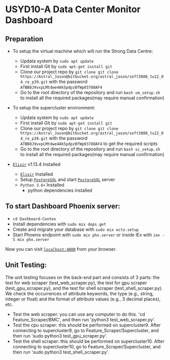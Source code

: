 # USYD10-A Data Center Monitor Dashboard

## Preparation
* To setup the virtual machine which will run the Strong Data Centre:
  * Updata system by `sudo apt update`
  * First install Git by `sudo apt-get install git`
  * Clone our project repo by `git clone git clone https://Astral_Jason@bitbucket.org/astral_jason/soft3888_tu12_04_re_p39.git` with the password `ATBB8J9vxpLMtdwe4Ak5pdpzBfWp03788AF4`
  * Go to the root directory of the repository and run `bash vm_setup.sh` to install all the required packages(may require manual confirmation)
  
* To setup the supercluster environment:
  * Updata system by `sudo apt update`
  * First install Git by `sudo apt-get install git`
  * Clone our project repo by `git clone git clone https://Astral_Jason@bitbucket.org/astral_jason/soft3888_tu12_04_re_p39.git` with the password `ATBB8J9vxpLMtdwe4Ak5pdpzBfWp03788AF4` to get the required scripts
  * Go to the root directory of the repository and run `bash sc_setup.sh` to install all the required packages(may require manual confirmation)

* [`Elixir`](https://elixir-lang.org/install.html) v1.13.4 Installed
  * [`Elixir`](https://elixir-lang.org/install.html) Installed
  * Setup [`PostgreSQL`](https://www.postgresql.org/download/) and start [`PostgreSQL`](https://www.postgresql.org/) server
  * `Python 3.6+` Installed
    * python dependencies installed

## To start Dashboard Phoenix server:
  * `cd Dashboard-Contex`
  * Install dependencies with `sudo mix deps.get`
  * Create and migrate your database with `sudo mix ecto.setup`
  * Start Phoenix endpoint with `sudo mix phx.server` or inside IEx with `iex -S mix phx.server`

  Now you can visit [`localhost:4000`](http://localhost:4000) from your browser.

## Unit Testing:
  The unit testing focuses on the back-end part and consists of 3 parts: the test for web scraper (test_web_scraper.py), the test for gpu scraper (test_gpu_scraper.py), and the test for shell scraper (test_shell_scraper.py). We check the occurrences of attribute keywords, the type (e.g., string, integer or float) and the format of attribute values (e.g., 3 decimal places), etc.  
  * Test the web scraper: you can use any computer to do this. 'cd Feature_Scraper/BMC', and then run 'python3 test_web_scraper.py'.
  * Test the cpu scraper: this should be performed on supercluster9. After connecting to supercluster9, go to Feature_Scraper/Supercluster, and then run 'sudo python3 test_gpu_scraper.py'.
  * Test the shell scraper: this should be performed on supercluster10. After connecting to supercluster10, go to Feature_Scraper/Supercluster, and then run 'sudo python3 test_shell_scraper.py'.
